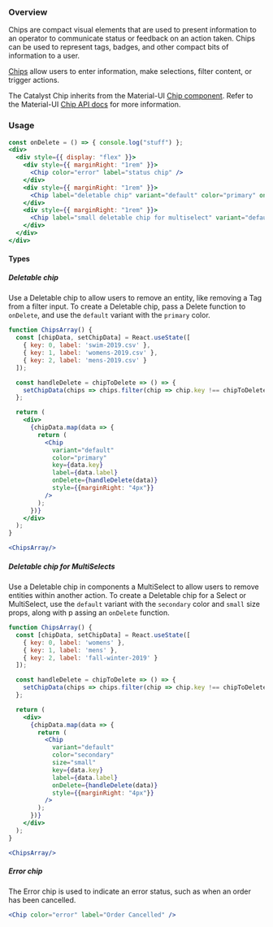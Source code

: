 ### Overview

Chips are compact visual elements that are used to present information to an operator to communicate status or feedback on an action taken. Chips can be used to represent tags, badges, and other compact bits of information to a user.

[Chips](https://material.io/design/components/chips.html) allow users to enter information, make selections, filter content, or trigger actions.

The Catalyst Chip inherits from the Material-UI [Chip component](https://material-ui.com/components/chips/). Refer to the Material-UI [Chip API docs](https://material-ui.com/api/chip/) for more information.

### Usage

<!-- Show all the variants/combos we use in Reaction Admin, without the code box > -->

```jsx noeditor
const onDelete = () => { console.log("stuff") };
<div>
  <div style={{ display: "flex" }}>
    <div style={{ marginRight: "1rem" }}>
      <Chip color="error" label="status chip" />
    </div>
    <div style={{ marginRight: "1rem" }}>
      <Chip label="deletable chip" variant="default" color="primary" onDelete={onDelete} />
    </div>
    <div style={{ marginRight: "1rem" }}>
      <Chip label="small deletable chip for multiselect" variant="default" color="secondary" size="small" onDelete={onDelete} />
    </div>
  </div>
</div>
```

#### Types

<!-- Show all Types of the component used in Reaction Admin -->

##### Deletable chip

<!-- Explain when to use this type of the component, and give a real life Reaction Admin example -->

Use a Deletable chip to allow users to remove an entity, like removing a Tag from a filter input. To create a Deletable chip, pass a Delete function to `onDelete`, and use the `default` variant with the `primary` color.

```jsx
function ChipsArray() {
  const [chipData, setChipData] = React.useState([
    { key: 0, label: 'swim-2019.csv' },
    { key: 1, label: 'womens-2019.csv' },
    { key: 2, label: 'mens-2019.csv' }
  ]);

  const handleDelete = chipToDelete => () => {
    setChipData(chips => chips.filter(chip => chip.key !== chipToDelete.key));
  };

  return (
    <div>
      {chipData.map(data => {
        return (
          <Chip
            variant="default"
            color="primary"
            key={data.key}
            label={data.label}
            onDelete={handleDelete(data)}
            style={{marginRight: "4px"}}
          />
        );
      })}
    </div>
  );
}

<ChipsArray/>
```

##### Deletable chip for MultiSelects

Use a Deletable chip in components a MultiSelect to allow users to remove entities within another action. To create a Deletable chip for a Select or MultiSelect, use the `default` variant with the `secondary` color and `small` size props, along with p assing an `onDelete` function.

```jsx
function ChipsArray() {
  const [chipData, setChipData] = React.useState([
    { key: 0, label: 'womens' },
    { key: 1, label: 'mens' },
    { key: 2, label: 'fall-winter-2019' }
  ]);

  const handleDelete = chipToDelete => () => {
    setChipData(chips => chips.filter(chip => chip.key !== chipToDelete.key));
  };

  return (
    <div>
      {chipData.map(data => {
        return (
          <Chip
            variant="default"
            color="secondary"
            size="small"
            key={data.key}
            label={data.label}
            onDelete={handleDelete(data)}
            style={{marginRight: "4px"}}
          />
        );
      })}
    </div>
  );
}

<ChipsArray/>
```

##### Error chip

<!-- Explain when to use this type of the component, and give a real life Reaction Admin example -->

The Error chip is used to indicate an error status, such as when an order has been cancelled.

```jsx
<Chip color="error" label="Order Cancelled" />
```
